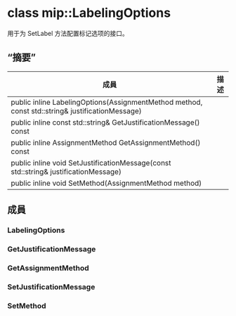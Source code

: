 # <a name="class-miplabelingoptions"></a>class mip::LabelingOptions 
用于为 SetLabel 方法配置标记选项的接口。
  
## <a name="summary"></a>“摘要”
 成員                        | 描述                                
--------------------------------|---------------------------------------------
public inline LabelingOptions(AssignmentMethod method, const std::string& justificationMessage)  |  
public inline const std::string& GetJustificationMessage() const  |  
public inline AssignmentMethod GetAssignmentMethod() const  |  
public inline void SetJustificationMessage(const std::string& justificationMessage)  |  
public inline void SetMethod(AssignmentMethod method)  |  
  
## <a name="members"></a>成員
  
### <a name="labelingoptions"></a>LabelingOptions
  
### <a name="getjustificationmessage"></a>GetJustificationMessage
  
### <a name="getassignmentmethod"></a>GetAssignmentMethod
  
### <a name="setjustificationmessage"></a>SetJustificationMessage
  
### <a name="setmethod"></a>SetMethod